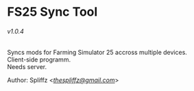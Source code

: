 # FS25 Sync Tool
###### v1.0.4
   
Syncs mods for Farming Simulator 25 accross multiple devices.   
Client-side programm.   
Needs server.   
   
Author: Spliffz <*thespliffz@gmail.com*>
